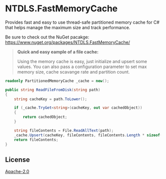 # NTDLS.FastMemoryCache
Provides fast and easy to use thread-safe partitioned memory cache for C# that helps manage the maximum size and track performance.

Be sure to check out the NuGet pacakge: https://www.nuget.org/packages/NTDLS.FastMemoryCache/

>**Quick and easy eample of a file cache:**
>
>Using the memory cache is easy, just initialize and upsert some values.
> You can also pass a configuration parameter to set max memory size, cache scavange rate and partition count.
```csharp
readonly PartitionedMemoryCache _cache = new();

public string ReadFileFromDisk(string path)
{
    string cacheKey = path.ToLower();

    if (_cache.TryGet<string>(cacheKey, out var cachedObject))
    {
        return cachedObject;
    }

    string fileContents = File.ReadAllText(path);
    _cache.Upsert(cacheKey, fileContents, fileContents.Length * sizeof(char));
    return fileContents;
}
```

## License
[Apache-2.0](https://choosealicense.com/licenses/apache-2.0/)
